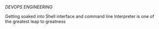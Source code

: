 *DEVOPS ENGINEERING*

Getting soaked into Shell interface and command line 
Interpreter is one of the greatest leap to greatness
